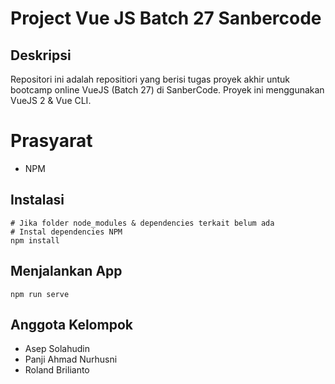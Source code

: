 # Project Vue JS Batch 27 Sanbercode

## Deskripsi

Repositori ini adalah repositiori yang berisi tugas proyek akhir untuk bootcamp online VueJS (Batch 27) di SanberCode. Proyek ini menggunakan VueJS 2 & Vue CLI.

# Prasyarat

- NPM

## Instalasi

```
# Jika folder node_modules & dependencies terkait belum ada
# Instal dependencies NPM
npm install
```

## Menjalankan App

```
npm run serve
```

## Anggota Kelompok

- Asep Solahudin
- Panji Ahmad Nurhusni
- Roland Brilianto
